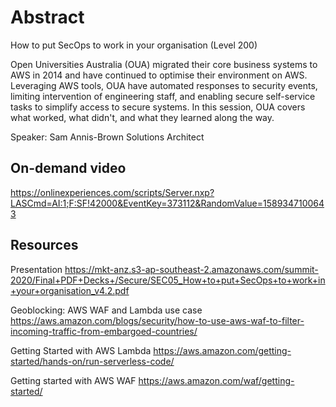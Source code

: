 # Abstract

How to put SecOps to work in your organisation (Level 200)

Open Universities Australia (OUA) migrated their core business systems to AWS in 2014 and have continued to optimise their environment on AWS. Leveraging AWS tools, OUA have automated responses to security events, limiting intervention of engineering staff, and enabling secure self-service tasks to simplify access to secure systems. In this session, OUA covers what worked, what didn't, and what they learned along the way.

Speaker: Sam Annis-Brown
Solutions Architect

## On-demand video

<https://onlinexperiences.com/scripts/Server.nxp?LASCmd=AI:1;F:SF!42000&EventKey=373112&RandomValue=1589347100643>

## Resources

Presentation
<https://mkt-anz.s3-ap-southeast-2.amazonaws.com/summit-2020/Final+PDF+Decks+/Secure/SEC05_How+to+put+SecOps+to+work+in+your+organisation_v4.2.pdf>

Geoblocking: AWS WAF and Lambda use case
<https://aws.amazon.com/blogs/security/how-to-use-aws-waf-to-filter-incoming-traffic-from-embargoed-countries/>

Getting Started with AWS Lambda
<https://aws.amazon.com/getting-started/hands-on/run-serverless-code/>

Getting started with AWS WAF
<https://aws.amazon.com/waf/getting-started/>
